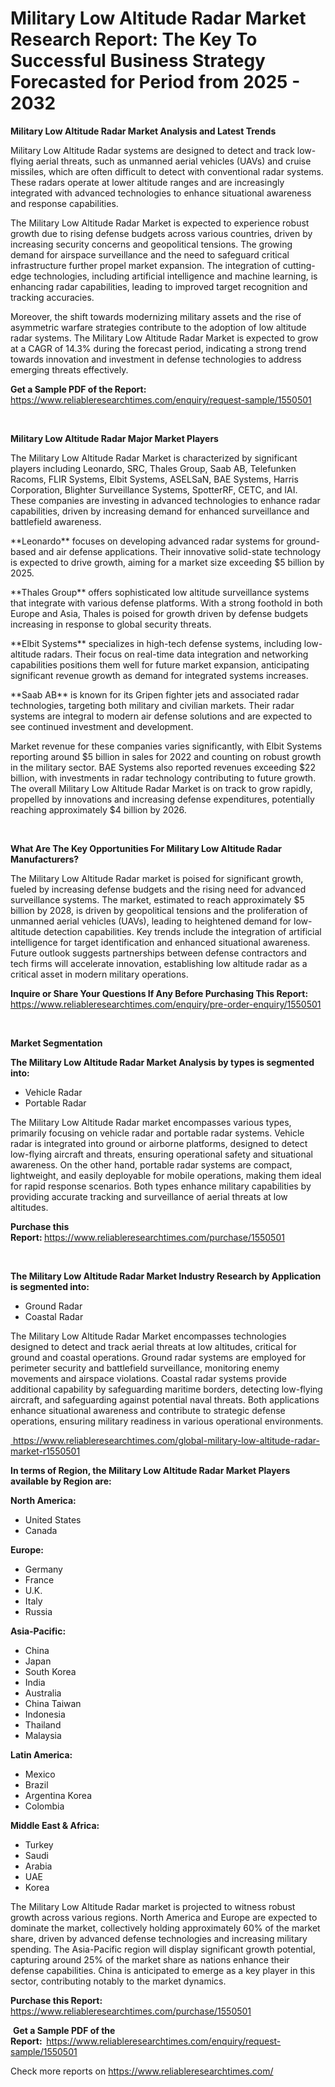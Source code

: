 <p><h1>Military Low Altitude Radar Market Research Report: The Key To Successful Business Strategy Forecasted for Period from 2025 - 2032</h1></p><p><strong>Military Low Altitude Radar Market Analysis and Latest Trends</strong></p>
<p><p>Military Low Altitude Radar systems are designed to detect and track low-flying aerial threats, such as unmanned aerial vehicles (UAVs) and cruise missiles, which are often difficult to detect with conventional radar systems. These radars operate at lower altitude ranges and are increasingly integrated with advanced technologies to enhance situational awareness and response capabilities.</p><p>The Military Low Altitude Radar Market is expected to experience robust growth due to rising defense budgets across various countries, driven by increasing security concerns and geopolitical tensions. The growing demand for airspace surveillance and the need to safeguard critical infrastructure further propel market expansion. The integration of cutting-edge technologies, including artificial intelligence and machine learning, is enhancing radar capabilities, leading to improved target recognition and tracking accuracies.</p><p>Moreover, the shift towards modernizing military assets and the rise of asymmetric warfare strategies contribute to the adoption of low altitude radar systems. The Military Low Altitude Radar Market is expected to grow at a CAGR of 14.3% during the forecast period, indicating a strong trend towards innovation and investment in defense technologies to address emerging threats effectively.</p></p>
<p><strong>Get a Sample PDF of the Report:&nbsp;</strong> <a href="https://www.reliableresearchtimes.com/enquiry/request-sample/1550501?utm_campaign=2220&utm_medium=2&utm_source=Github&utm_content=ia&utm_term=11042025&utm_id=military-low-altitude-radar">https://www.reliableresearchtimes.com/enquiry/request-sample/1550501</a></p>
<p>&nbsp;</p>
<p><strong>Military Low Altitude Radar Major Market Players</strong></p>
<p><p>The Military Low Altitude Radar Market is characterized by significant players including Leonardo, SRC, Thales Group, Saab AB, Telefunken Racoms, FLIR Systems, Elbit Systems, ASELSaN, BAE Systems, Harris Corporation, Blighter Surveillance Systems, SpotterRF, CETC, and IAI. These companies are investing in advanced technologies to enhance radar capabilities, driven by increasing demand for enhanced surveillance and battlefield awareness.</p><p>**Leonardo** focuses on developing advanced radar systems for ground-based and air defense applications. Their innovative solid-state technology is expected to drive growth, aiming for a market size exceeding $5 billion by 2025.</p><p>**Thales Group** offers sophisticated low altitude surveillance systems that integrate with various defense platforms. With a strong foothold in both Europe and Asia, Thales is poised for growth driven by defense budgets increasing in response to global security threats.</p><p>**Elbit Systems** specializes in high-tech defense systems, including low-altitude radars. Their focus on real-time data integration and networking capabilities positions them well for future market expansion, anticipating significant revenue growth as demand for integrated systems increases.</p><p>**Saab AB** is known for its Gripen fighter jets and associated radar technologies, targeting both military and civilian markets. Their radar systems are integral to modern air defense solutions and are expected to see continued investment and development.</p><p>Market revenue for these companies varies significantly, with Elbit Systems reporting around $5 billion in sales for 2022 and counting on robust growth in the military sector. BAE Systems also reported revenues exceeding $22 billion, with investments in radar technology contributing to future growth. The overall Military Low Altitude Radar Market is on track to grow rapidly, propelled by innovations and increasing defense expenditures, potentially reaching approximately $4 billion by 2026.</p></p>
<p>&nbsp;</p>
<p><strong>What Are The Key Opportunities For Military Low Altitude Radar Manufacturers?</strong></p>
<p><p>The Military Low Altitude Radar market is poised for significant growth, fueled by increasing defense budgets and the rising need for advanced surveillance systems. The market, estimated to reach approximately $5 billion by 2028, is driven by geopolitical tensions and the proliferation of unmanned aerial vehicles (UAVs), leading to heightened demand for low-altitude detection capabilities. Key trends include the integration of artificial intelligence for target identification and enhanced situational awareness. Future outlook suggests partnerships between defense contractors and tech firms will accelerate innovation, establishing low altitude radar as a critical asset in modern military operations.</p></p>
<p><strong>Inquire or Share Your Questions If Any Before Purchasing This Report:</strong> <a href="https://www.reliableresearchtimes.com/enquiry/pre-order-enquiry/1550501?utm_campaign=2220&utm_medium=2&utm_source=Github&utm_content=ia&utm_term=11042025&utm_id=military-low-altitude-radar">https://www.reliableresearchtimes.com/enquiry/pre-order-enquiry/1550501</a></p>
<p>&nbsp;</p>
<p><strong>Market Segmentation</strong></p>
<p><strong>The Military Low Altitude Radar Market Analysis by types is segmented into:</strong></p>
<p><ul><li>Vehicle Radar</li><li>Portable Radar</li></ul></p>
<p><p>The Military Low Altitude Radar market encompasses various types, primarily focusing on vehicle radar and portable radar systems. Vehicle radar is integrated into ground or airborne platforms, designed to detect low-flying aircraft and threats, ensuring operational safety and situational awareness. On the other hand, portable radar systems are compact, lightweight, and easily deployable for mobile operations, making them ideal for rapid response scenarios. Both types enhance military capabilities by providing accurate tracking and surveillance of aerial threats at low altitudes.</p></p>
<p><strong>Purchase this Report:&nbsp;</strong><a href="https://www.reliableresearchtimes.com/purchase/1550501?utm_campaign=2220&utm_medium=2&utm_source=Github&utm_content=ia&utm_term=11042025&utm_id=military-low-altitude-radar">https://www.reliableresearchtimes.com/purchase/1550501</a></p>
<p>&nbsp;</p>
<p><strong>The Military Low Altitude Radar Market Industry Research by Application is segmented into:</strong></p>
<p><ul><li>Ground Radar</li><li>Coastal Radar</li></ul></p>
<p><p>The Military Low Altitude Radar Market encompasses technologies designed to detect and track aerial threats at low altitudes, critical for ground and coastal operations. Ground radar systems are employed for perimeter security and battlefield surveillance, monitoring enemy movements and airspace violations. Coastal radar systems provide additional capability by safeguarding maritime borders, detecting low-flying aircraft, and safeguarding against potential naval threats. Both applications enhance situational awareness and contribute to strategic defense operations, ensuring military readiness in various operational environments.</p></p>
<p><a href="https://www.reliableresearchtimes.com/global-military-low-altitude-radar-market-r1550501?utm_campaign=2220&utm_medium=2&utm_source=Github&utm_content=ia&utm_term=11042025&utm_id=military-low-altitude-radar">&nbsp;https://www.reliableresearchtimes.com/global-military-low-altitude-radar-market-r1550501</a></p>
<p><strong>In terms of Region, the Military Low Altitude Radar Market Players available by Region are:</strong></p>
<p>
    <p> <strong> North America: </strong>
        <ul>
            <li>United States</li>
            <li>Canada</li>
        </ul>
        </p> 
    <p> <strong> Europe: </strong>
        <ul>
            <li>Germany</li>
            <li>France</li>
            <li>U.K.</li>
            <li>Italy</li>
            <li>Russia</li>
        </ul>
        </p> 
    <p> <strong> Asia-Pacific: </strong>
        <ul>
            <li>China</li>
            <li>Japan</li>
            <li>South Korea</li>
            <li>India</li>
            <li>Australia</li>
            <li>China Taiwan</li>
            <li>Indonesia</li>
            <li>Thailand</li>
            <li>Malaysia</li>
        </ul>
        </p> 
    <p> <strong> Latin America: </strong>
        <ul>
            <li>Mexico</li>
            <li>Brazil</li>
            <li>Argentina Korea</li>
            <li>Colombia</li>
        </ul>
        </p> 
    <p> <strong> Middle East & Africa: </strong>
        <ul>
            <li>Turkey</li>
            <li>Saudi</li>
            <li>Arabia</li>
            <li>UAE</li>
            <li>Korea</li>
        </ul>
    </p>
    </p>
<p><p>The Military Low Altitude Radar market is projected to witness robust growth across various regions. North America and Europe are expected to dominate the market, collectively holding approximately 60% of the market share, driven by advanced defense technologies and increasing military spending. The Asia-Pacific region will display significant growth potential, capturing around 25% of the market share as nations enhance their defense capabilities. China is anticipated to emerge as a key player in this sector, contributing notably to the market dynamics.</p></p>
<p><strong>Purchase this Report: </strong><a href="https://www.reliableresearchtimes.com/purchase/1550501?utm_campaign=2220&utm_medium=2&utm_source=Github&utm_content=ia&utm_term=11042025&utm_id=military-low-altitude-radar">https://www.reliableresearchtimes.com/purchase/1550501</a></p>
<p>&nbsp;<strong>Get a Sample PDF of the Report:&nbsp;&nbsp;</strong><a href="https://www.reliableresearchtimes.com/enquiry/request-sample/1550501?utm_campaign=2220&utm_medium=2&utm_source=Github&utm_content=ia&utm_term=11042025&utm_id=military-low-altitude-radar">https://www.reliableresearchtimes.com/enquiry/request-sample/1550501</a></p>
<p><strong></strong></p>
<p>Check more reports on <a href="https://www.reliableresearchtimes.com/?utm_campaign=2220&utm_medium=2&utm_source=Github&utm_content=ia&utm_term=11042025&utm_id=military-low-altitude-radar">https://www.reliableresearchtimes.com/</a></p>